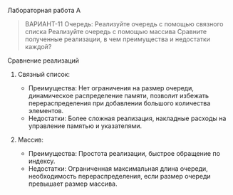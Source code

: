 Лабораторная работа A

>ВАРИАНТ-11 Очередь:
>Реализуйте очередь с помощью связного списка
>Реализуйте очередь с помощью массива
>Сравните полученные реализации, в чем преимущества и недостатки каждой?


Сравнение реализаций

1. Связный список: 
   - Преимущества: Нет ограничения на размер очереди, динамическое распределение памяти, позволит избежать перераспределения при добавлении большого количества элементов.
   - Недостатки: Более сложная реализация, накладные расходы на управление памятью и указателями.

2. Массив: 
   - Преимущества: Простота реализации, быстрое обращение по индексу.
   - Недостатки: Ограниченная максимальная длина очереди, необходимость перераспределения, если размер очереди превышает размер массива.
